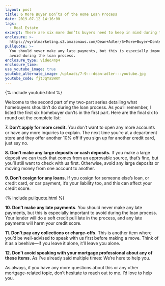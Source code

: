 ```yaml
---
layout: post
title: 6 More Buyer Don’ts of the Home Loan Process
date: 2019-07-12 14:16:00
tags:
  - Real Estate
excerpt: There are six more don’ts buyers need to keep in mind during the loan process.
enclosure: >-
  https://vyralmarketing.s3.amazonaws.com/Dean+Adler/6+More+Buyer+Donts+of+the+Home+Loan+Process.mp4
pullquote: >-
  You should never make any late payments, but this is especially important to
  avoid during the loan process.
enclosure_type: video/mp4
enclosure_time:
use_youtube_image: true
youtube_alternate_image: /uploads/7-9---dean-adler---youtube.jpg
youtube_code: fjtJqYa5WRY
---
```


{% include youtube.html %}

Welcome to the second part of my two-part series detailing what homebuyers shouldn’t do during the loan process. As you’ll remember, I listed the first six homebuyer don’ts in the first part. Here are the final six to round out the complete list:&nbsp;

**7\. Don’t apply for more credit.** You don’t want to open any more accounts or have any more inquiries to explain. The next time you’re at a department store and they offer another 10% off if you sign up for another credit card, just say no.&nbsp;

**8\. Don’t make any large deposits or cash deposits.** If you make a large deposit we can track that comes from an approvable source, that’s fine, but you’ll still want to check with us first. Otherwise, avoid any large deposits or moving money from one account to another.&nbsp;

**9\. Don’t cosign for any loans.** If you cosign for someone else’s loan, or credit card, or car payment, it’s your liability too, and this can affect your credit score.

{% include pullquote.html %}

**10\. Don’t make any late payments.** You should never make any late payments, but this is especially important to avoid during the loan process. Your lender will do a soft credit pull late in the process, and any late payments will harm your credit score.&nbsp;

**11\. Don’t pay any collections or charge-offs.** This is another item where you’d be well-advised to speak with us first before making a move. Think of it as a beehive—if you leave it alone, it’ll leave you alone.&nbsp;

**12\. Don’t avoid speaking with your mortgage professional about any of these items.** As I’ve already said multiple times: We’re here to help you.

As always, if you have any more questions about this or any other mortgage-related topic, don’t hesitate to reach out to me. I’d love to help you.